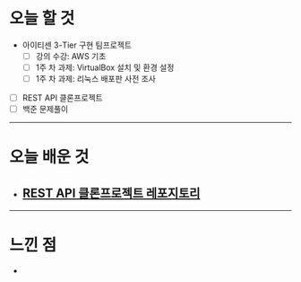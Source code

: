 # 오늘 할 것

- 아이티센 3-Tier 구현 팀프로젝트 
   - [ ] 강의 수강: AWS 기초
   - [ ] 1주 차 과제: VirtualBox 설치 및 환경 설정
   - [ ] 1주 차 과제: 리눅스 배포판 사전 조사
- [ ] REST API 클론프로젝트
- [ ] 백준 문제풀이

---

# 오늘 배운 것

- [REST API 클론프로젝트 레포지토리](https://github.com/suran-kim/react-springboot-rest-api.git)
  -  

---

# 느낀 점
- 